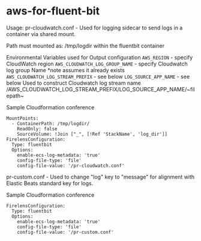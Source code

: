 # aws-for-fluent-bit

Usage:
pr-cloudwatch.conf - Used for logging sidecar to send logs in a container via shared mount.

Path must mounted as: /tmp/logdir within the fluentbit container

Environmental Variables used for Output configuration
`AWS_REGION` - specify CloudWatch region
`AWS_CLOUDWATCH_LOG_GROUP_NAME` - specify Cloudwatch log group Name *note assumes it already exists
`AWS_CLOUDWATCH_LOG_STREAM_PREFIX` - see below
`LOG_SOURCE_APP_NAME` - see below
Used to construct Cloudwatch log stream name
/AWS_CLOUDWATCH_LOG_STREAM_PREFIX/LOG_SOURCE_APP_NAME/~filepath~

Sample Cloudformation conference
```
MountPoints:
  - ContainerPath: /tmp/logdir/
    ReadOnly: false
    SourceVolume: !Join ["_", [!Ref 'StackName', 'log_dir']]
FirelensConfiguration:
  Type: fluentbit
  Options:
    enable-ecs-log-metadata: 'true'
    config-file-type: 'file'
    config-file-value: '/pr-cloudwatch.conf'
```



pr-custom.conf - Used to change "log" key to "message" for alignment with Elastic Beats standard key for logs.

Sample Cloudformation conference
```
FirelensConfiguration:
  Type: fluentbit
  Options:
    enable-ecs-log-metadata: 'true'
    config-file-type: 'file'
    config-file-value: '/pr-custom.conf'
```
